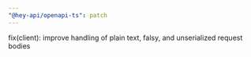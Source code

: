 ```yaml
---
"@hey-api/openapi-ts": patch
---
```


fix(client): improve handling of plain text, falsy, and unserialized request bodies
